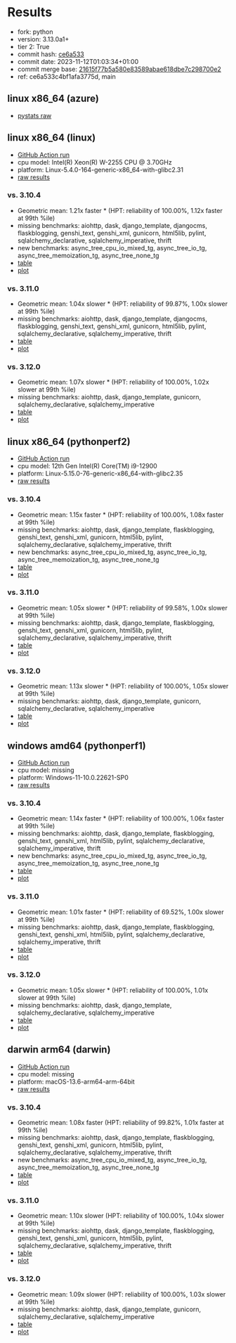 # Results

- fork: python
- version: 3.13.0a1+
- tier 2: True
- commit hash: [ce6a533](https://github.com/python/cpython/commit/ce6a533)
- commit date: 2023-11-12T01:03:34+01:00
- commit merge base: [21615f77b5a580e83589abae618dbe7c298700e2](https://github.com/python/cpython/commit/21615f77b5a580e83589abae618dbe7c298700e2)
- ref: ce6a533c4bf1afa3775d, main

## linux x86_64 (azure)

- [pystats raw](bm-20231112-azure-x86_64-python-main-3.13.0a1%2B-ce6a533-pystats.json)

## linux x86_64 (linux)

- [GitHub Action run](https://github.com/faster-cpython/benchmarking/actions/runs/6837450031)
- cpu model: Intel(R) Xeon(R) W-2255 CPU @ 3.70GHz
- platform: Linux-5.4.0-164-generic-x86_64-with-glibc2.31
- [raw results](bm-20231112-linux-x86_64-python-main-3.13.0a1%2B-ce6a533.json)

### vs. 3.10.4

- Geometric mean: 1.21x faster \* (HPT: reliability of 100.00%, 1.12x faster at 99th %ile)
- missing benchmarks: aiohttp, dask, django_template, djangocms, flaskblogging, genshi_text, genshi_xml, gunicorn, html5lib, pylint, sqlalchemy_declarative, sqlalchemy_imperative, thrift
- new benchmarks: async_tree_cpu_io_mixed_tg, async_tree_io_tg, async_tree_memoization_tg, async_tree_none_tg
- [table](bm-20231112-linux-x86_64-python-main-3.13.0a1%2B-ce6a533-vs-3.10.4.md)
- [plot](bm-20231112-linux-x86_64-python-main-3.13.0a1%2B-ce6a533-vs-3.10.4.png)

### vs. 3.11.0

- Geometric mean: 1.04x slower \* (HPT: reliability of 99.87%, 1.00x slower at 99th %ile)
- missing benchmarks: aiohttp, dask, django_template, djangocms, flaskblogging, genshi_text, genshi_xml, gunicorn, html5lib, pylint, sqlalchemy_declarative, sqlalchemy_imperative, thrift
- [table](bm-20231112-linux-x86_64-python-main-3.13.0a1%2B-ce6a533-vs-3.11.0.md)
- [plot](bm-20231112-linux-x86_64-python-main-3.13.0a1%2B-ce6a533-vs-3.11.0.png)

### vs. 3.12.0

- Geometric mean: 1.07x slower \* (HPT: reliability of 100.00%, 1.02x slower at 99th %ile)
- missing benchmarks: aiohttp, dask, django_template, gunicorn, sqlalchemy_declarative, sqlalchemy_imperative
- [table](bm-20231112-linux-x86_64-python-main-3.13.0a1%2B-ce6a533-vs-3.12.0.md)
- [plot](bm-20231112-linux-x86_64-python-main-3.13.0a1%2B-ce6a533-vs-3.12.0.png)

## linux x86_64 (pythonperf2)

- [GitHub Action run](https://github.com/faster-cpython/benchmarking/actions/runs/6837450031)
- cpu model: 12th Gen Intel(R) Core(TM) i9-12900
- platform: Linux-5.15.0-76-generic-x86_64-with-glibc2.35
- [raw results](bm-20231112-pythonperf2-x86_64-python-main-3.13.0a1%2B-ce6a533.json)

### vs. 3.10.4

- Geometric mean: 1.15x faster \* (HPT: reliability of 100.00%, 1.08x faster at 99th %ile)
- missing benchmarks: aiohttp, dask, django_template, flaskblogging, genshi_text, genshi_xml, gunicorn, html5lib, pylint, sqlalchemy_declarative, sqlalchemy_imperative, thrift
- new benchmarks: async_tree_cpu_io_mixed_tg, async_tree_io_tg, async_tree_memoization_tg, async_tree_none_tg
- [table](bm-20231112-pythonperf2-x86_64-python-main-3.13.0a1%2B-ce6a533-vs-3.10.4.md)
- [plot](bm-20231112-pythonperf2-x86_64-python-main-3.13.0a1%2B-ce6a533-vs-3.10.4.png)

### vs. 3.11.0

- Geometric mean: 1.05x slower \* (HPT: reliability of 99.58%, 1.00x slower at 99th %ile)
- missing benchmarks: aiohttp, dask, django_template, flaskblogging, genshi_text, genshi_xml, gunicorn, html5lib, pylint, sqlalchemy_declarative, sqlalchemy_imperative, thrift
- [table](bm-20231112-pythonperf2-x86_64-python-main-3.13.0a1%2B-ce6a533-vs-3.11.0.md)
- [plot](bm-20231112-pythonperf2-x86_64-python-main-3.13.0a1%2B-ce6a533-vs-3.11.0.png)

### vs. 3.12.0

- Geometric mean: 1.13x slower \* (HPT: reliability of 100.00%, 1.05x slower at 99th %ile)
- missing benchmarks: aiohttp, dask, django_template, gunicorn, sqlalchemy_declarative, sqlalchemy_imperative
- [table](bm-20231112-pythonperf2-x86_64-python-main-3.13.0a1%2B-ce6a533-vs-3.12.0.md)
- [plot](bm-20231112-pythonperf2-x86_64-python-main-3.13.0a1%2B-ce6a533-vs-3.12.0.png)

## windows amd64 (pythonperf1)

- [GitHub Action run](https://github.com/faster-cpython/benchmarking/actions/runs/6866608791)
- cpu model: missing
- platform: Windows-11-10.0.22621-SP0
- [raw results](bm-20231112-pythonperf1-amd64-python-ce6a533c4bf1afa3775d-3.13.0a1%2B-ce6a533.json)

### vs. 3.10.4

- Geometric mean: 1.14x faster \* (HPT: reliability of 100.00%, 1.06x faster at 99th %ile)
- missing benchmarks: aiohttp, dask, django_template, flaskblogging, genshi_text, genshi_xml, html5lib, pylint, sqlalchemy_declarative, sqlalchemy_imperative, thrift
- new benchmarks: async_tree_cpu_io_mixed_tg, async_tree_io_tg, async_tree_memoization_tg, async_tree_none_tg
- [table](bm-20231112-pythonperf1-amd64-python-ce6a533c4bf1afa3775d-3.13.0a1%2B-ce6a533-vs-3.10.4.md)
- [plot](bm-20231112-pythonperf1-amd64-python-ce6a533c4bf1afa3775d-3.13.0a1%2B-ce6a533-vs-3.10.4.png)

### vs. 3.11.0

- Geometric mean: 1.01x faster \* (HPT: reliability of 69.52%, 1.00x slower at 99th %ile)
- missing benchmarks: aiohttp, dask, django_template, flaskblogging, genshi_text, genshi_xml, html5lib, pylint, sqlalchemy_declarative, sqlalchemy_imperative, thrift
- [table](bm-20231112-pythonperf1-amd64-python-ce6a533c4bf1afa3775d-3.13.0a1%2B-ce6a533-vs-3.11.0.md)
- [plot](bm-20231112-pythonperf1-amd64-python-ce6a533c4bf1afa3775d-3.13.0a1%2B-ce6a533-vs-3.11.0.png)

### vs. 3.12.0

- Geometric mean: 1.05x slower \* (HPT: reliability of 100.00%, 1.01x slower at 99th %ile)
- missing benchmarks: aiohttp, dask, django_template, sqlalchemy_declarative, sqlalchemy_imperative
- [table](bm-20231112-pythonperf1-amd64-python-ce6a533c4bf1afa3775d-3.13.0a1%2B-ce6a533-vs-3.12.0.md)
- [plot](bm-20231112-pythonperf1-amd64-python-ce6a533c4bf1afa3775d-3.13.0a1%2B-ce6a533-vs-3.12.0.png)

## darwin arm64 (darwin)

- [GitHub Action run](https://github.com/faster-cpython/benchmarking/actions/runs/6837450031)
- cpu model: missing
- platform: macOS-13.6-arm64-arm-64bit
- [raw results](bm-20231112-darwin-arm64-python-main-3.13.0a1%2B-ce6a533.json)

### vs. 3.10.4

- Geometric mean: 1.08x faster (HPT: reliability of 99.82%, 1.01x faster at 99th %ile)
- missing benchmarks: aiohttp, dask, django_template, flaskblogging, genshi_text, genshi_xml, gunicorn, html5lib, pylint, sqlalchemy_declarative, sqlalchemy_imperative, thrift
- new benchmarks: async_tree_cpu_io_mixed_tg, async_tree_io_tg, async_tree_memoization_tg, async_tree_none_tg
- [table](bm-20231112-darwin-arm64-python-main-3.13.0a1%2B-ce6a533-vs-3.10.4.md)
- [plot](bm-20231112-darwin-arm64-python-main-3.13.0a1%2B-ce6a533-vs-3.10.4.png)

### vs. 3.11.0

- Geometric mean: 1.10x slower (HPT: reliability of 100.00%, 1.04x slower at 99th %ile)
- missing benchmarks: aiohttp, dask, django_template, flaskblogging, genshi_text, genshi_xml, gunicorn, html5lib, pylint, sqlalchemy_declarative, sqlalchemy_imperative, thrift
- [table](bm-20231112-darwin-arm64-python-main-3.13.0a1%2B-ce6a533-vs-3.11.0.md)
- [plot](bm-20231112-darwin-arm64-python-main-3.13.0a1%2B-ce6a533-vs-3.11.0.png)

### vs. 3.12.0

- Geometric mean: 1.09x slower (HPT: reliability of 100.00%, 1.03x slower at 99th %ile)
- missing benchmarks: aiohttp, dask, django_template, gunicorn, sqlalchemy_declarative, sqlalchemy_imperative
- [table](bm-20231112-darwin-arm64-python-main-3.13.0a1%2B-ce6a533-vs-3.12.0.md)
- [plot](bm-20231112-darwin-arm64-python-main-3.13.0a1%2B-ce6a533-vs-3.12.0.png)

